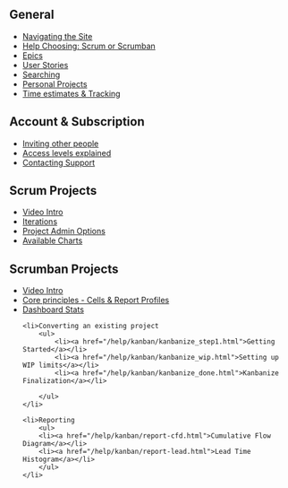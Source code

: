 <h2>General</h2>
<ul>
<li><a href="/help/navigating.html">Navigating the Site</a></li>
<li><a href="/help/choosing.html">Help Choosing: Scrum or Scrumban</a></li>
<li><a href="/help/epics.html">Epics</a></li>
<li><a href="/help/story.html">User Stories</a></li>
<li><a href="/help/search.html">Searching</a></li>
<li><a href="/help/personalprojects.html">Personal Projects</a></li>
<li><a href="/help/timeestimates.html">Time estimates &amp; Tracking</a></li>
</ul>

<h2>Account &amp; Subscription</h2>
<ul>
<li><a href="/help/invite.html">Inviting other people</a></li>
<li><a href="/help/invite.html">Access levels explained</a></li>
<li><a href="http://support.scrumdo.com/">Contacting Support</a></li>
</ul>


<h2>Scrum Projects</h2>
<ul>
    <li><a href="/help/video/scrumintro.html">Video Intro</a></li>
    <li><a href="/help/scrum/iteration.html">Iterations</a>   </li>
    <li><a href="/help/scrum/projectoptions.html">Project Admin Options</a>   </li>
    <li><a href="/help/scrum/charts.html">Available Charts</a>   </li>

    
</ul>



<h2>Scrumban Projects</h2>

<ul>
    <li><a href="/help/video/kanbanintro.html">Video Intro</a></li>
    <li><a href="/help/kanban/core.html">Core principles - Cells &amp; Report Profiles</a></li>
    <li><a href="/help/kanban/stats.html">Dashboard Stats</a></li>
    
    <li>Converting an existing project
        <ul>
            <li><a href="/help/kanban/kanbanize_step1.html">Getting Started</a></li>
            <li><a href="/help/kanban/kanbanize_wip.html">Setting up WIP limits</a></li>
            <li><a href="/help/kanban/kanbanize_done.html">Kanbanize Finalization</a></li>
            
        </ul>
    </li>

    <li>Reporting
        <ul>
        <li><a href="/help/kanban/report-cfd.html">Cumulative Flow Diagram</a></li>
        <li><a href="/help/kanban/report-lead.html">Lead Time Histogram</a></li>
        </ul>
    </li>

</ul>